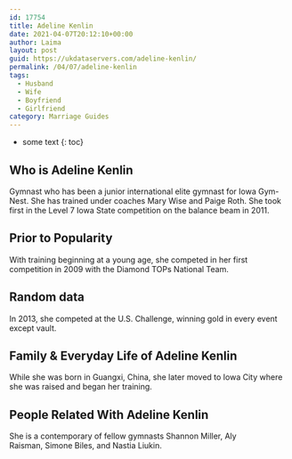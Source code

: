 ```yaml
---
id: 17754
title: Adeline Kenlin
date: 2021-04-07T20:12:10+00:00
author: Laima
layout: post
guid: https://ukdataservers.com/adeline-kenlin/
permalink: /04/07/adeline-kenlin
tags:
  - Husband
  - Wife
  - Boyfriend
  - Girlfriend
category: Marriage Guides
---
```


* some text
{: toc}


## Who is Adeline Kenlin
                  
                  
                  
Gymnast who has been a junior international elite gymnast for Iowa Gym-Nest. She has trained under coaches Mary Wise and Paige Roth. She took first in the Level 7 Iowa State competition on the balance beam in 2011.
                  
              
            
              
            
                
                
                
## Prior to Popularity
                  
                  
                  
With training beginning at a young age, she competed in her first competition in 2009 with the Diamond TOPs National Team. 
                  
              
            
              
            
                
                
                
## Random data
                  
                  
                  
In 2013, she competed at the U.S. Challenge, winning gold in every event except vault. 
                  
              
            
              
            
                
                
                
## Family & Everyday Life of Adeline Kenlin
                  
                  
                  
While she was born in Guangxi, China, she later moved to Iowa City where she was raised and began her training. 
                  
              
            
              
            
                
                
                
## People Related With Adeline Kenlin
                  
                  
                  
She is a contemporary of fellow gymnasts Shannon Miller, Aly Raisman, Simone Biles, and Nastia Liukin. 
                  
              
            
              
            
                
              
            
              
              
            
            
              
            
          
          
          